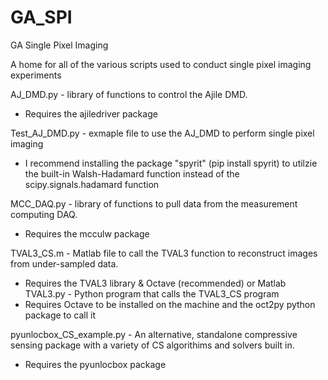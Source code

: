 # GA_SPI
GA Single Pixel Imaging

A home for all of the various scripts used to conduct single pixel imaging experiments

AJ_DMD.py - library of functions to control the Ajile DMD.
- Requires the ajiledriver package

Test_AJ_DMD.py - exmaple file to use the AJ_DMD to perform single pixel imaging
- I recommend installing the package "spyrit" (pip install spyrit) to utilzie the built-in Walsh-Hadamard function instead of the scipy.signals.hadamard function

MCC_DAQ.py - library of functions to pull data from the measurement computing DAQ.
- Requires the mcculw package

TVAL3_CS.m - Matlab file to call the TVAL3 function to reconstruct images from under-sampled data.
- Requires the TVAL3 library & Octave (recommended) or Matlab
TVAL3.py - Python program that calls the TVAL3_CS program 
- Requires Octave to be installed on the machine and the oct2py python package to call it

pyunlocbox_CS_example.py - An alternative, standalone compressive sensing package with a variety of CS algorithims and solvers built in.
- Requires the pyunlocbox package
